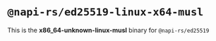 # `@napi-rs/ed25519-linux-x64-musl`

This is the **x86_64-unknown-linux-musl** binary for `@napi-rs/ed25519`
